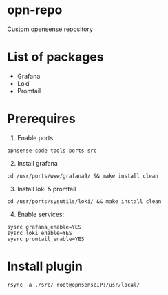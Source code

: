 # opn-repo
Custom opensense repository

# List of packages
* Grafana
* Loki
* Promtail

# Prerequires

1. Enable ports 
```
opnsense-code tools ports src
```

2. Install grafana
```
cd /usr/ports/www/grafana9/ && make install clean
```

3. Install loki & promtail
```
cd /usr/ports/sysutils/loki/ && make install clean
```

4. Enable services:

```
sysrc grafana_enable=YES
sysrc loki_enable=YES
sysrc promtail_enable=YES
```

# Install plugin
```
rsync -a ./src/ root@opnsenseIP:/usr/local/
```